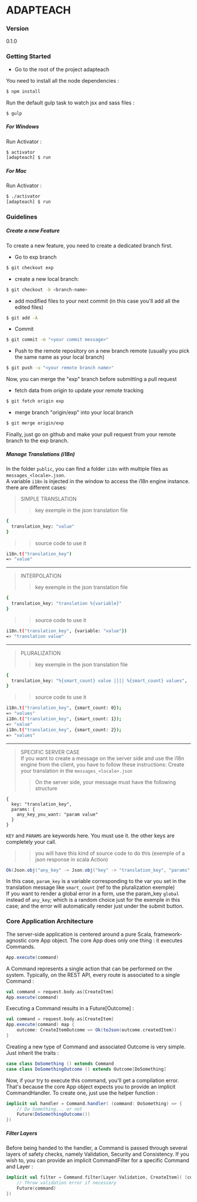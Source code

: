# ADAPTEACH

### Version
0.1.0

### Getting Started

- Go to the root of the project adapteach

You need to install all the node dependencies :
```sh
$ npm install
```
Run the default gulp task to watch jsx and sass files :
```sh
$ gulp
```

##### For Windows
Run Activator :
```sh
$ activator
[adapteach] $ run
```
##### For Mac
Run Activator :
```sh
$ ./activator
[adapteach] $ run
```

### Guidelines

##### Create a new Feature

To create a new feature, you need to create a dedicated branch first.
- Go to exp branch
```sh
$ git checkout exp
```
- create a new local branch:
```sh
$ git checkout -b <branch-name>
```
- add modified files to your next commit (in this case you'll add all the edited files)
```sh
$ git add -A
```
- Commit
```sh
$ git commit -m "<your commit message>"
```
- Push to the remote repository on a new branch remote (usually you pick the same name as your local branch)
```sh
$ git push -u "<your remote branch name>"
```

Now, you can merge the "exp" branch before submitting a pull request

- fetch data from origin to update your remote tracking
```sh
$ git fetch origin exp
```
- merge branch "origin/exp" into your local branch
```sh
$ git merge origin/exp
```

Finally, just go on github and make your pull request from your remote branch to the exp branch.

##### Manage Translations (i18n)

In the folder `public`, you can find a folder `i18n` with multiple files as `messages_<locale>.json`.  
A variable `i18n` is injected in the window to access the i18n engine instance.  
there are different cases:

> SIMPLE TRANSLATION
>> key exemple in the json translation file
```sh
{
  translation_key: "value"
}
```
>> source code to use it
```sh
i18n.t("translation_key")
=> "value"
```
- - - -

> INTERPOLATION
>> key exemple in the json translation file
```sh
{
  translation_key: "translation %{variable}"
}
```
>> source code to use it
```sh
i18n.t("translation_key", {variable: "value"})
=> "translation value"
```
- - - -

> PLURALIZATION
>> key exemple in the json translation file
```sh
{
  translation_key: "%{smart_count} value |||| %{smart_count} values",
}
```
>> source code to use it
```sh
i18n.t("translation_key", {smart_count: 0});
=> "values"
i18n.t("translation_key", {smart_count: 1});
=> "value"
i18n.t("translation_key", {smart_count: 2});
=> "values"
```
- - - -

> SPECIFIC SERVER CASE  
If you want to create a message on the server side and use the i18n engine from the client, you have to follow these instructions:
Create your translation in the `messages_<locale>.json`
>> On the server side, your message must have the following structure
```
{
  key: "translation_key",
  params: {
    any_key_you_want: "param value"
  }
}
```
`KEY` and `PARAMS` are keywords here. You must use it. the other keys are completely your call.
>> you will have this kind of source code to do this (exemple of a json response in scala Action)
```scala
Ok(Json.obj("any_key" -> Json.obj("key" -> "translation_key", "params" -> Json.obj("param_key" -> "param value")).stringify))
```
In this case, `param_key` is a variable corresponding to the var you set in the translation message like `smart_count` (ref to the pluralization exemple)  
If you want to render a global error in a form, use the param_key `global` instead of `any_key`; which is a random choice just for the exemple in this case; and the error will automatically render just under the submit button.

### Core Application Architecture
The server-side application is centered around a pure Scala, framework-agnostic core App object. The core App does only one thing : it executes Commands.
```scala
App.execute(command)
```
A Command represents a single action that can be performed on the system. Typically, on the REST API, every route is associated to a single Command :
```scala
val command = request.body.as[CreateItem]
App.execute(command)
```
Executing a Command results in a Future[Outcome] :
```scala
val command = request.body.as[CreateItem]
App.execute(command) map {
	outcome: CreateItemOutcome => Ok(toJson(outcome.createdItem))
}
```
Creating a new type of Command and associated Outcome is very simple. Just inherit the traits :
```scala
case class DoSomething () extends Command
case class DoSomethingOutcome () extends Outcome[DoSomething]
```
Now, if your try to execute this command, you'll get a compilation error. That's because the core App object expects you to provide an implicit CommandHandler. To create one, just use the helper function :
```scala
implicit val handler = Command.handler( (command: DoSomething) => {
	// Do Something... or not
	Future(DoSomethingOutcome())
})
```
##### Filter Layers
Before being handed to the handler, a Command is passed through several layers of safety checks, namely Validation, Security and Consistency. If you wish to, you can provide an implicit CommandFilter for a specific Command and Layer :
```scala
implicit val filter = Command.filter[Layer.Validation, CreateItem]( (command) => {
	// Throw validation error if necessary
	Future(command)
})
```